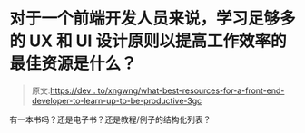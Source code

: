 # 对于一个前端开发人员来说，学习足够多的 UX 和 UI 设计原则以提高工作效率的最佳资源是什么？

> 原文:[https://dev . to/xngwng/what-best-resources-for-a-front-end-developer-to-learn-up-to-be-productive-3gc](https://dev.to/xngwng/what-are-best-resources-for-a-front-end-developer-to-learn-enough-about-ux-and-ui-design-principles-to-be-more-productive-3gc)

有一本书吗？还是电子书？还是教程/例子的结构化列表？